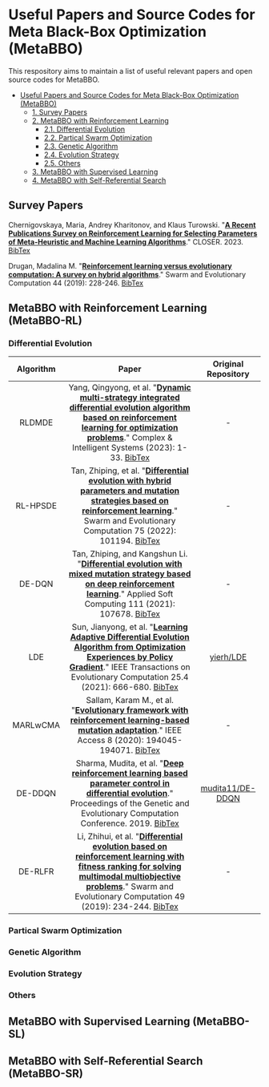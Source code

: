 # Useful Papers and Source Codes for Meta Black-Box Optimization (MetaBBO)

This respository aims to maintain a list of useful relevant papers and open source codes for MetaBBO.

- [Useful Papers and Source Codes for Meta Black-Box Optimization (MetaBBO)](#useful-papers-and-source-codes-for-meta-black-Box-optimization-metabbo)
  - [1. Survey Papers](#1-survey-papers)
  - [2. MetaBBO with Reinforcement Learning](#2-metabbo-rl)
    - [2.1. Differential Evolution](#21-differential-evolution)
    - [2.2. Partical Swarm Optimization](#22-Partical-swarm-optimization)
    - [2.3. Genetic Algorithm](#23-genetic-algorithm)
    - [2.4. Evolution Strategy](#24-evolution-strategy)
    - [2.5. Others](#25-others)
  - [3. MetaBBO with Supervised Learning](#metabbo-with-supervised-learning-metabbo-sl)
  - [4. MetaBBO with Self-Referential Search](#4-metabbo-sr)

## Survey Papers

Chernigovskaya, Maria, Andrey Kharitonov, and Klaus Turowski. "[**A Recent Publications Survey on Reinforcement Learning for Selecting Parameters of Meta-Heuristic and Machine Learning Algorithms**](https://www.scitepress.org/Papers/2023/119543/119543.pdf)." CLOSER. 2023.
[BibTex](https://scholar.googleusercontent.com/scholar.bib?q=info:4jdFv92JE6UJ:scholar.google.com/&output=citation&scisdr=ClFw6mjsEOXkl4nv_Nw:AFWwaeYAAAAAZS_p5NzkTxf6faz97te3d01HrFs&scisig=AFWwaeYAAAAAZS_p5MLs7wpA0fzU8b3nXpq9DHw&scisf=4&ct=citation&cd=-1&hl=en)

Drugan, Madalina M. "[**Reinforcement learning versus evolutionary computation: A survey on hybrid algorithms**](https://www.researchgate.net/profile/Mohamed-Mourad-Lafifi/post/Any_reference_paper_with_detailing_on_how_to_hybradize_Q-Learning_algorithm_with_Genetic_Algorithm_especially_for_a_variable_optimization_problem/attachment/60213347e501d80001b17f3e/AS%3A988921009819663%401612788550903/download/Reinforcement+learning+versus+evolutionary+computation+_+A+survey+on+hybrid+algorithms+_+Drugan2018.pdf)." Swarm and Evolutionary Computation 44 (2019): 228-246. [BibTex](https://scholar.googleusercontent.com/scholar.bib?q=info:ubDobEqzKFQJ:scholar.google.com/&output=citation&scisdr=ClFw6mjsEOXkl4ntLtM:AFWwaeYAAAAAZS_rNtONrncGq42OsZYGX_5sO2c&scisig=AFWwaeYAAAAAZS_rNunOHkUDoGlMUbV702WOFEE&scisf=4&ct=citation&cd=-1&hl=en)

## MetaBBO with Reinforcement Learning (MetaBBO-RL)

### Differential Evolution

|Algorithm|Paper|Original Repository|
|:-:|:-:|:-:|
|RLDMDE|Yang, Qingyong, et al. "[**Dynamic multi-strategy integrated differential evolution algorithm based on reinforcement learning for optimization problems**](https://link.springer.com/article/10.1007/s40747-023-01243-9)." Complex & Intelligent Systems (2023): 1-33.  [BibTex](https://scholar.googleusercontent.com/scholar.bib?q=info:G5HPRFAvkuoJ:scholar.google.com/&output=citation&scisdr=ClFw6mjsEOXkl4n6BS8:AFWwaeYAAAAAZS_8HS-L19cKZvppuxG22uN4dJs&scisig=AFWwaeYAAAAAZS_8He7BeQppwwQV6ewudr2nK4E&scisf=4&ct=citation&cd=-1&hl=en)|-|
|RL-HPSDE|Tan, Zhiping, et al. "[**Differential evolution with hybrid parameters and mutation strategies based on reinforcement learning**](https://www.sciencedirect.com/science/article/pii/S2210650222001602)." Swarm and Evolutionary Computation 75 (2022): 101194.  [BibTex](https://scholar.googleusercontent.com/scholar.bib?q=info:ZDaX_JCwM18J:scholar.google.com/&output=citation&scisdr=ClFw6mjsEOXkl4n7TuI:AFWwaeYAAAAAZS_9VuKRYblgisoNwfYtz8IXs4Y&scisig=AFWwaeYAAAAAZS_9Vk7GnXn-4YUbfSmby2w_N-s&scisf=4&ct=citation&cd=-1&hl=en)|-|
|DE-DQN|Tan, Zhiping, and Kangshun Li. "[**Differential evolution with mixed mutation strategy based on deep reinforcement learning**](https://www.sciencedirect.com/science/article/abs/pii/S1568494621005998)." Applied Soft Computing 111 (2021): 107678.  [BibTex](https://scholar.googleusercontent.com/scholar.bib?q=info:FT9DB-IsY28J:scholar.google.com/&output=citation&scisdr=ClFw6mjsEOXkl4n0_XE:AFWwaeYAAAAAZS_y5XH_TfEdp24uinUAtgrAoc0&scisig=AFWwaeYAAAAAZS_y5U91OuZBUuZkW0ZTGDSPj58&scisf=4&ct=citation&cd=-1&hl=en)|-|
|LDE|Sun, Jianyong, et al. "[**Learning Adaptive Differential Evolution Algorithm from Optimization Experiences by Policy Gradient**](https://arxiv.org/pdf/2102.03572)." IEEE Transactions on Evolutionary Computation 25.4 (2021): 666-680.  [BibTex](https://scholar.googleusercontent.com/scholar.bib?q=info:tV1YtPOjIRkJ:scholar.google.com/&output=citation&scisdr=ClFw6mjsEOXkl4n9JF0:AFWwaeYAAAAAZS_7PF0n4P4EImSY0QJcH10jvZY&scisig=AFWwaeYAAAAAZS_7PN77rIkU9KTEIUCx5rFUTk8&scisf=4&ct=citation&cd=-1&hl=en)|[yierh/LDE](https://github.com/yierh/LDE)|
|MARLwCMA|Sallam, Karam M., et al. "[**Evolutionary framework with reinforcement learning-based mutation adaptation**](https://ieeexplore.ieee.org/iel7/6287639/6514899/09239320.pdf)." IEEE Access 8 (2020): 194045-194071.  [BibTex](https://scholar.googleusercontent.com/scholar.bib?q=info:VMrP85q_bBgJ:scholar.google.com/&output=citation&scisdr=ClFw6mjsEOXkl5YGPc8:AFWwaeYAAAAAZTAAJc9qHQImHyOy4Vl2mRgHhic&scisig=AFWwaeYAAAAAZTAAJWUXLnRSDGiSuWoZlL1gNjc&scisf=4&ct=citation&cd=-1&hl=en)|-|
|DE-DDQN|Sharma, Mudita, et al. "[**Deep reinforcement learning based parameter control in differential evolution**](https://arxiv.org/pdf/1905.08006)." Proceedings of the Genetic and Evolutionary Computation Conference. 2019.  [BibTex](https://scholar.googleusercontent.com/scholar.bib?q=info:coilmqXt4_IJ:scholar.google.com/&output=citation&scisdr=ClFw6mjsEOXkl4n1bWQ:AFWwaeYAAAAAZS_zdWQ7JQQ9CrsrzMwyqURwAzM&scisig=AFWwaeYAAAAAZS_zdTs2V4eGjWkK-aMX0IEg8Iw&scisf=4&ct=citation&cd=-1&hl=en)|[mudita11/DE-DDQN](https://github.com/mudita11/DE-DDQN)|
|DE-RLFR|Li, Zhihui, et al. "[**Differential evolution based on reinforcement learning with fitness ranking for solving multimodal multiobjective problems**](https://www.sciencedirect.com/science/article/pii/S2210650218310575)." Swarm and Evolutionary Computation 49 (2019): 234-244.  [BibTex](https://scholar.googleusercontent.com/scholar.bib?q=info:NapbmYYF1R8J:scholar.google.com/&output=citation&scisdr=ClFw6mjsEOXkl4n4jUg:AFWwaeYAAAAAZS_-lUjwjdqg0EG5HMGJ5BIZ8yE&scisig=AFWwaeYAAAAAZS_-lTQkIA1D_KsWdpAPr91Tfs0&scisf=4&ct=citation&cd=-1&hl=en)|-|


### Partical Swarm Optimization

### Genetic Algorithm

### Evolution Strategy

### Others

## MetaBBO with Supervised Learning (MetaBBO-SL)

## MetaBBO with Self-Referential Search (MetaBBO-SR)
